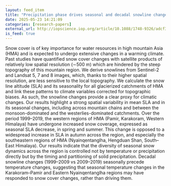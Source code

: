 ```yaml
---
layout: feed_item
title: "Precipitation phase drives seasonal and decadal snowline changes in high mountain Asia"
date: 2025-05-23 14:21:09
categories: [research-papers]
external_url: http://iopscience.iop.org/article/10.1088/1748-9326/adcf39
is_feed: true
---
```


Snow cover is of key importance for water resources in high mountain Asia (HMA) and is expected to undergo extensive changes in a warming climate. Past studies have quantified snow cover changes with satellite products of relatively low spatial resolution (∼500 m) which are hindered by the steep topography of this mountain region. We derive snowlines from Sentinel-2 and Landsat 5, 7 and 8 images, which, thanks to their higher spatial resolution, are less sensitive to the local topography. We calculate the snow line altitude (SLA) and its seasonality for all glacierized catchments of HMA and link these patterns to climate variables corrected for topographic biases. As such, the snowline changes provide a clear proxy for climatic changes. Our results highlight a strong spatial variability in mean SLA and in its seasonal changes, including across mountain chains and between the monsoon-dominated and the westerlies-dominated catchments. Over the period 1999–2019, the western regions of HMA (Pamir, Karakoram, Western Himalaya) have undergone increased snow coverage, expressed as seasonal SLA decrease, in spring and summer. This change is opposed to a widespread increase in SLA in autumn across the region, and especially the southeastern regions of HMA (Nyainqentanglha, Hengduan Shan, South–East Himalaya). Our results indicate that the diversity of seasonal snow dynamics across the region is controlled not by temperature or precipitation directly but by the timing and partitioning of solid precipitation. Decadal snowline changes (1999–2009 vs 2009–2019) seasonally precede temperature changes, suggesting that seasonal temperature changes in the Karakoram–Pamir and Eastern Nyainqentanglha regions may have responded to snow cover changes, rather than driving them.
